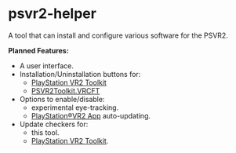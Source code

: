 # psvr2-helper

[PlayStation VR2 Toolkit]: https://github.com/BnuuySolutions/PSVR2Toolkit
[PSVR2Toolkit.VRCFT]: https://github.com/BnuuySolutions/PSVR2Toolkit.VRCFT

[PlayStation®VR2 App]: https://store.steampowered.com/app/2580190/PlayStationVR2_App

A tool that can install and configure various software for the PSVR2.

**Planned Features:**

- A user interface.
- Installation/Uninstallation buttons for:
  - [PlayStation VR2 Toolkit]
  - [PSVR2Toolkit.VRCFT]
- Options to enable/disable:
  - experimental eye-tracking.
  - [PlayStation®VR2 App] auto-updating.
- Update checkers for:
  - this tool.
  - [PlayStation VR2 Toolkit].

